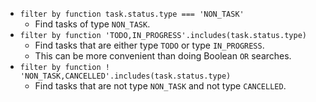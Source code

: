 <!-- placeholder to force blank line before included text -->

- ```filter by function task.status.type === 'NON_TASK'```
    - Find tasks of type `NON_TASK`.
- ```filter by function 'TODO,IN_PROGRESS'.includes(task.status.type)```
    - Find tasks that are either type `TODO` or type `IN_PROGRESS`.
    - This can be more convenient than doing Boolean `OR` searches.
- ```filter by function ! 'NON_TASK,CANCELLED'.includes(task.status.type)```
    - Find tasks that are not type `NON_TASK` and not type `CANCELLED`.


<!-- placeholder to force blank line after included text -->
